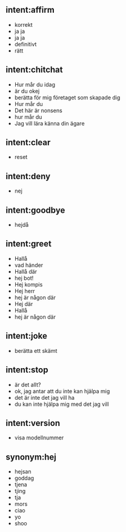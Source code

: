 ## intent:affirm
- korrekt
- ja ja
- ja ja
- definitivt
- rätt

## intent:chitchat
- Hur mår du idag
- är du okej
- berätta för mig företaget som skapade dig
- Hur mår du
- Det här är nonsens
- hur mår du
- Jag vill lära känna din ägare

## intent:clear
- reset

## intent:deny
- nej

## intent:goodbye
- hejdå

## intent:greet
- Hallå
- vad händer
- Hallå där
- hej bot!
- Hej kompis
- Hej herr
- hej är någon där
- Hej där
- Hallå
- hej är någon där

## intent:joke
- berätta ett skämt

## intent:stop
- är det allt?
- ok, jag antar att du inte kan hjälpa mig
- det är inte det jag vill ha
- du kan inte hjälpa mig med det jag vill

## intent:version
- visa modellnummer

## synonym:hej
- hejsan
- goddag
- tjena
- tjing
- tja
- mors 
- ciao 
- yo 
- shoo

